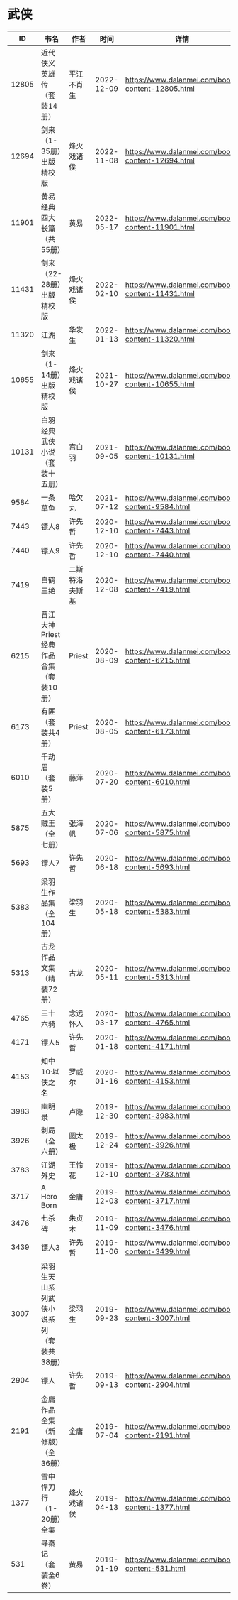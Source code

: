 # 武侠

| ID | 书名 | 作者 | 时间 | 详情 | 下载页面 | EPUB下载链接 | MOBI下载链接 | AZW3下载链接 |
| --- | --- | --- | --- | --- | --- | --- | --- | --- |
| 12805 | 近代侠义英雄传（套装14册） | 平江不肖生 | 2022-12-09 | https://www.dalanmei.com/book-content-12805.html | https://www.dalanmei.com/download-book-12805.html | http://ct.dalanmei.com/f/31084289-771231777-db42a5 | http://ct.dalanmei.com/f/31084289-771246943-69acc1 | http://ct.dalanmei.com/f/31084289-771236644-03822c |
| 12694 | 剑来（1-35册）出版精校版 | 烽火戏诸侯 | 2022-11-08 | https://www.dalanmei.com/book-content-12694.html | https://www.dalanmei.com/download-book-12694.html | http://ct.dalanmei.com/f/31084289-771232139-56bd6a | http://ct.dalanmei.com/f/31084289-771247203-ac8872 | http://ct.dalanmei.com/f/31084289-771240223-cd16ce |
| 11901 | 黄易经典四大长篇（共55册） | 黄易 | 2022-05-17 | https://www.dalanmei.com/book-content-11901.html | https://www.dalanmei.com/download-book-11901.html | http://ct.dalanmei.com/f/31084289-580889576-b4d0f7 | http://ct.dalanmei.com/f/31084289-580892207-c0ef3a | http://ct.dalanmei.com/f/31084289-580890974-198ae6 |
| 11431 | 剑来（22-28册）出版精校版 | 烽火戏诸侯 | 2022-02-10 | https://www.dalanmei.com/book-content-11431.html | https://www.dalanmei.com/download-book-11431.html | http://ct.dalanmei.com/f/31084289-570176796-9cd652 | http://ct.dalanmei.com/f/31084289-570303643-7bd34e | http://ct.dalanmei.com/f/31084289-570373550-226534 |
| 11320 | 江湖 | 华发生 | 2022-01-13 | https://www.dalanmei.com/book-content-11320.html | https://www.dalanmei.com/download-book-11320.html | http://ct.dalanmei.com/f/31084289-570169712-8296e5 | http://ct.dalanmei.com/f/31084289-570306140-369492 | http://ct.dalanmei.com/f/31084289-570377711-bd079b |
| 10655 | 剑来（1-14册）出版精校版 | 烽火戏诸侯 | 2021-10-27 | https://www.dalanmei.com/book-content-10655.html | https://www.dalanmei.com/download-book-10655.html | http://ct.dalanmei.com/f/31084289-570150577-fd4a4b | http://ct.dalanmei.com/f/31084289-570357665-bc175a | http://ct.dalanmei.com/f/31084289-571405774-6822c8 |
| 10131 | 白羽经典武侠小说（套装十五册） | 宫白羽 | 2021-09-05 | https://www.dalanmei.com/book-content-10131.html | https://www.dalanmei.com/download-book-10131.html | http://ct.dalanmei.com/f/31084289-569451832-2d8315 | http://ct.dalanmei.com/f/31084289-570235804-ac6f5f | http://ct.dalanmei.com/f/31084289-571418580-464272 |
| 9584 | 一条草鱼 | 哈欠丸 | 2021-07-12 | https://www.dalanmei.com/book-content-9584.html | https://www.dalanmei.com/download-book-9584.html | http://ct.dalanmei.com/f/31084289-571729293-6d4ff2 | http://ct.dalanmei.com/f/31084289-572081324-1033da | http://ct.dalanmei.com/f/31084289-572109595-6d2edf |
| 7443 | 镖人8 | 许先哲 | 2020-12-10 | https://www.dalanmei.com/book-content-7443.html | https://www.dalanmei.com/download-book-7443.html | http://ct.dalanmei.com/f/31084289-571632211-cfac0a | http://ct.dalanmei.com/f/31084289-572126246-b53549 | http://ct.dalanmei.com/f/31084289-572186612-5349c8 |
| 7440 | 镖人9 | 许先哲 | 2020-12-10 | https://www.dalanmei.com/book-content-7440.html | https://www.dalanmei.com/download-book-7440.html | http://ct.dalanmei.com/f/31084289-571632025-188b12 | http://ct.dalanmei.com/f/31084289-572126474-f62986 | http://ct.dalanmei.com/f/31084289-572186810-12c6c5 |
| 7419 | 白鹤三绝 | 二斯特洛夫斯基 | 2020-12-08 | https://www.dalanmei.com/book-content-7419.html | https://www.dalanmei.com/download-book-7419.html | http://ct.dalanmei.com/f/31084289-571627710-9a09b0 | http://ct.dalanmei.com/f/31084289-572128499-897d16 | http://ct.dalanmei.com/f/31084289-572188617-622e3e |
| 6215 | 晋江大神Priest经典作品合集（套装10册） | Priest | 2020-08-09 | https://www.dalanmei.com/book-content-6215.html | https://www.dalanmei.com/download-book-6215.html | http://ct.dalanmei.com/f/31084289-571557475-1d7684 | http://ct.dalanmei.com/f/31084289-571915255-161ee7 | http://ct.dalanmei.com/f/31084289-572203753-ce1c43 |
| 6173 | 有匪（套装共4册） | Priest | 2020-08-05 | https://www.dalanmei.com/book-content-6173.html | https://www.dalanmei.com/download-book-6173.html | http://ct.dalanmei.com/f/31084289-571558291-a38ba5 | http://ct.dalanmei.com/f/31084289-571916803-b92562 | http://ct.dalanmei.com/f/31084289-572203919-dd608a |
| 6010 | 千劫眉（套装5册） | 藤萍 | 2020-07-20 | https://www.dalanmei.com/book-content-6010.html | https://www.dalanmei.com/download-book-6010.html | http://ct.dalanmei.com/f/31084289-571561239-94d1c1 | http://ct.dalanmei.com/f/31084289-571987268-5675bb | http://ct.dalanmei.com/f/31084289-572212214-395cad |
| 5875 | 五大贼王（全七册） | 张海帆 | 2020-07-06 | https://www.dalanmei.com/book-content-5875.html | https://www.dalanmei.com/download-book-5875.html | http://ct.dalanmei.com/f/31084289-571615826-a369f5 | http://ct.dalanmei.com/f/31084289-571732760-b25e54 | http://ct.dalanmei.com/f/31084289-571912654-15b717 |
| 5693 | 镖人7 | 许先哲 | 2020-06-18 | https://www.dalanmei.com/book-content-5693.html | https://www.dalanmei.com/download-book-5693.html | http://ct.dalanmei.com/f/31084289-571606937-11c2f8 | http://ct.dalanmei.com/f/31084289-571736392-1c5448 | http://ct.dalanmei.com/f/31084289-571914714-2ad5ce |
| 5383 | 梁羽生作品集（全104册） | 梁羽生 | 2020-05-18 | https://www.dalanmei.com/book-content-5383.html | https://www.dalanmei.com/download-book-5383.html | http://ct.dalanmei.com/f/31084289-571497317-27c662 | http://ct.dalanmei.com/f/31084289-571774676-a7cba9 | http://ct.dalanmei.com/f/31084289-571919184-1c9a8c |
| 5313 | 古龙作品文集（精装72册） | 古龙 | 2020-05-11 | https://www.dalanmei.com/book-content-5313.html | https://www.dalanmei.com/download-book-5313.html | http://ct.dalanmei.com/f/31084289-571500528-e21c8d | http://ct.dalanmei.com/f/31084289-571775165-36a211 | http://ct.dalanmei.com/f/31084289-571920072-68eabb |
| 4765 | 三十六骑 | 念远怀人 | 2020-03-17 | https://www.dalanmei.com/book-content-4765.html | https://www.dalanmei.com/download-book-4765.html | http://ct.dalanmei.com/f/31084289-571594178-960adc | http://ct.dalanmei.com/f/31084289-572127668-4646ad | http://ct.dalanmei.com/f/31084289-571985012-ea6eab |
| 4171 | 镖人5 | 许先哲 | 2020-01-18 | https://www.dalanmei.com/book-content-4171.html | https://www.dalanmei.com/download-book-4171.html | http://ct.dalanmei.com/f/31084289-571541279-044b16 | http://ct.dalanmei.com/f/31084289-571809290-c81912 | http://ct.dalanmei.com/f/31084289-572010745-b7a6fe |
| 4153 | 知中10·以侠之名 | 罗威尔 | 2020-01-16 | https://www.dalanmei.com/book-content-4153.html | https://www.dalanmei.com/download-book-4153.html | http://ct.dalanmei.com/f/31084289-571541985-dcab08 | http://ct.dalanmei.com/f/31084289-571811179-acede6 | http://ct.dalanmei.com/f/31084289-572013441-c440dc |
| 3983 | 幽明录 | 卢隐 | 2019-12-30 | https://www.dalanmei.com/book-content-3983.html | https://www.dalanmei.com/download-book-3983.html | http://ct.dalanmei.com/f/31084289-571546016-916f59 | http://ct.dalanmei.com/f/31084289-571815568-99684d | http://ct.dalanmei.com/f/31084289-572019699-17fff6 |
| 3926 | 刺局（全六册） | 圆太极 | 2019-12-24 | https://www.dalanmei.com/book-content-3926.html | https://www.dalanmei.com/download-book-3926.html | http://ct.dalanmei.com/f/31084289-571547988-e5339b | http://ct.dalanmei.com/f/31084289-571818331-78f40c | http://ct.dalanmei.com/f/31084289-572054181-2fa90a |
| 3783 | 江湖外史 | 王怜花 | 2019-12-10 | https://www.dalanmei.com/book-content-3783.html | https://www.dalanmei.com/download-book-3783.html | http://ct.dalanmei.com/f/31084289-571549706-3ac812 | http://ct.dalanmei.com/f/31084289-571835189-96665a | http://ct.dalanmei.com/f/31084289-572065687-42c47a |
| 3717 | A Hero Born | 金庸 | 2019-12-03 | https://www.dalanmei.com/book-content-3717.html | https://www.dalanmei.com/download-book-3717.html | http://ct.dalanmei.com/f/31084289-571550298-355ede | http://ct.dalanmei.com/f/31084289-571844258-17e208 | http://ct.dalanmei.com/f/31084289-572066550-ca8260 |
| 3476 | 七杀碑 | 朱贞木 | 2019-11-09 | https://www.dalanmei.com/book-content-3476.html |  |  |  |  |
| 3439 | 镖人3 | 许先哲 | 2019-11-06 | https://www.dalanmei.com/book-content-3439.html | https://www.dalanmei.com/download-book-3439.html | http://ct.dalanmei.com/f/31084289-571553846-b6006f | http://ct.dalanmei.com/f/31084289-571892551-b5e1d6 | http://ct.dalanmei.com/f/31084289-572070587-269218 |
| 3007 | 梁羽生天山系列武侠小说系列（套装共38册） | 梁羽生 | 2019-09-23 | https://www.dalanmei.com/book-content-3007.html | https://www.dalanmei.com/download-book-3007.html | http://ct.dalanmei.com/f/31084289-571560687-d3ef30 | http://ct.dalanmei.com/f/31084289-571986206-4b9c50 | http://ct.dalanmei.com/f/31084289-572078686-5fbb3b |
| 2904 | 镖人 | 许先哲 | 2019-09-13 | https://www.dalanmei.com/book-content-2904.html | https://www.dalanmei.com/download-book-2904.html | http://ct.dalanmei.com/f/31084289-571562664-4cfc48 | http://ct.dalanmei.com/f/31084289-572009748-c2b5cb | http://ct.dalanmei.com/f/31084289-571841365-fff8fb |
| 2191 | 金庸作品全集（新修版）（全36册） | 金庸 | 2019-07-04 | https://www.dalanmei.com/book-content-2191.html | https://www.dalanmei.com/download-book-2191.html | http://ct.dalanmei.com/f/31084289-571496690-02026f | http://ct.dalanmei.com/f/31084289-571774475-d35a13 | http://ct.dalanmei.com/f/31084289-571871176-f03356 |
| 1377 | 雪中悍刀行（1-20册）全集 | 烽火戏诸侯 | 2019-04-13 | https://www.dalanmei.com/book-content-1377.html | https://www.dalanmei.com/download-book-1377.html | http://ct.dalanmei.com/f/31084289-571423628-39db1d | http://ct.dalanmei.com/f/31084289-571782328-cb2b91 | http://ct.dalanmei.com/f/31084289-571883480-b6b8c2 |
| 531 | 寻秦记（套装全6卷） | 黄易 | 2019-01-19 | https://www.dalanmei.com/book-content-531.html |  |  |  |  |
